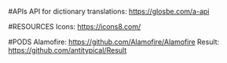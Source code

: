 #APIs
API for dictionary translations: https://glosbe.com/a-api

#RESOURCES
Icons: https://icons8.com/

#PODS
Alamofire: https://github.com/Alamofire/Alamofire
Result: https://github.com/antitypical/Result